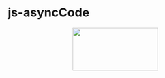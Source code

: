 # js-asyncCode


<div id="header" align="center">
  <img src="https://user-images.githubusercontent.com/26580474/235278821-107d93af-089b-4de7-a48f-c4d2307bfc14.gif" width="200" height="100"/>
</div>
